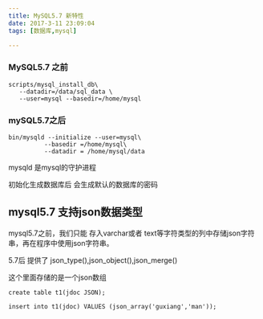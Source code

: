 ```yaml
---
title: MySQL5.7 新特性
date: 2017-3-11 23:09:04
tags: [数据库,mysql]

---
```



### MySQL5.7 之前
```
scripts/mysql_install_db\
   --datadir=/data/sql_data \
   --user=mysql --basedir=/home/mysql
```
### mySQL5.7之后
```
bin/mysqld --initialize --user=mysql\
          --basedir =/home/mysql\
		  --datadir = /home/mysql/data
```

mysqld 是mysql的守护进程

初始化生成数据库后 会生成默认的数据库的密码


## mysql5.7 支持json数据类型

mysql5.7之前，我们只能 存入varchar或者 text等字符类型的列中存储json字符串，再在程序中使用json字符串。

5.7后 提供了 json_type(),json_object(),json_merge()

这个里面存储的是一个json数组
```
create table t1(jdoc JSON);

insert into t1(jdoc) VALUES (json_array('guxiang','man'));
```